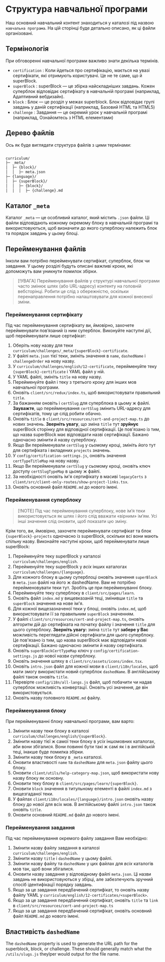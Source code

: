# Структура навчальної програми

Наш основний навчальний контент знаходиться у каталозі під назвою `навчальна програма`. На цій сторінці буде детально описано, як ці файли організовані.

## Термінологія

При обговоренні навчальної програми важливо знати декілька термінів.

- `certification` : Коли йдеться про сертифікацію, мається на увазі сертифікати, які отримують користувачі. Це не те саме, що й superBlock.
- `superBlock` : superBlock — це збірка найскладніших завдань. Кожен суперблок відповідає сертифікату в навчальній програмі (наприклад, Адаптивний вебдизайн).
- `block` : Блок — це розділ у межах superblock. Блок відповідає групі завдань у даній сертифікації (наприклад, Базовий HTML та HTML5)
- `challenge` : Завдання — це окремий урок у навчальній програмі (наприклад, Ознайомтесь з HTML елементами)

## Дерево файлів

Ось як буде виглядати структура файлів з цими термінами:

<!-- prettier-ignore -->
```md

curriculum/
├─ _meta/
│  ├─ {block}/
│  │  ├─ meta.json
├─ {language}/
│  ├─ {superBlock}/
│  │  ├─ {block}/
│  │  │  ├─ {challenge}.md
```

## Каталог `_meta`

Каталог `_meta` — це особливий каталог, який містить `.json` файли. Ці файли відповідають кожному окремому блоку в навчальній програмі та використовуються, щоб визначити до якого суперблоку належить блок та порядок завдань у цьому блоці.

## Перейменування файлів

Інколи вам потрібно перейменувати сертифікат, суперблок, блок чи завдання. У цьому розділі будуть описані важливі кроки, які допоможуть вам уникнути помилок збірки.

> [!УВАГА] Перейменування файлів у структурі навчальної програми часто змінює шлях (або URL-адресу) контенту на головній вебсторінці. Робити це слід з обережністю, оскільки перенаправлення потрібно налаштовувати для кожної внесеної зміни.

### Перейменування сертифікату

Під час перейменування сертифікату ви, ймовірно, захочете перейменувати пов’язаний із ним суперблок. Виконуйте наступні дії, щоб перейменувати лише сертифікат:

1. Оберіть нову назву для теки `curriculum/challenges/_meta/{superBlock}-certificate`.
1. У файлі `meta.json` тієї теки, змініть значення в `name`, `dashedName` і `challengeOrder` на нову назву.
1. У `curriculum/challenges/english/12-certificate`, перейменуйте теку `{superBlock}-certificate` і YAML файл у ній.
1. У YAML файлі, змініть `title` на нову назву.
1. Перейменуйте файл і теку з третього кроку для інших мов навчальної програми.
1. Оновіть `client/src/redux/index.ts`, щоб використовувати правильний `title`.
1. За бажанням оновіть і `certSlug` для суперблока в цьому ж файлі. **Зауважте**, що перейменування  `certSlug` змінить URL-адресу для сертифікатів, тому це слід робити обачно.
1. Оновіть `title` в `client/src/resources/cert-and-project-map.ts` до нових значень. **Зверніть увагу**, що зміна `title` тут **зруйнує** superBlock сторінку для відповідної сертифікації. Це пов'язано із тим, що назва superBlock має відповідати назві сертифікації. Бажано одночасно змінити й назву суперблоку.
1. Якщо Ви перейменували `certSlug` у сьомому кроці, змініть його тут для сертифіката і вкладених `projects` значень.
1. У `config/certification-settings.js`, оновіть значення  `certTypeTitleMap` на нову назву.
1. Якщо Ви перейменували `certSlug` у сьомому кроці, оновіть ключ доступу `certSlugTypeMap` в цьому ж файлі.
1. За необхідності оновіть ім'я сертифікату в масиві `legacyCerts` з `client/src/client-only-routes/show-project-links.tsx`.
1. Оновіть основний файл `README.md` до нового імені.

### Перейменування суперблоку

> [!NOTE] Під час перейменування суперблоку, нове ім’я теки використовується як шлях і його слід вважати «вірним» ім’ям. Усі інші значення слід оновити, щоб показати цю зміну.

Крім того, ви, ймовірно, захочете перейменувати сертифікат та блок `{superBlock}-projects` одночасно із superBlock, оскільки всі вони мають спільну назву. Виконайте наступні кроки, щоб перейменувати лише superBlock:

1. Перейменуйте теку superBlock у каталозі `curriculum/challenges/english`.
1. Перейменуйте теку superBlock у _всіх_ інших каталогах `curriculum/challenges/{language}`.
1. Для кожного блоку в цьому суперблоці оновіть значення `superBlock` в `meta.json` файлі на його ж dashedName. Вам не потрібно перейменовувати теки тут. Зробіть це при перейменуванні блоку.
1. Перейменуйте теку суперблоку в `client/src/pages/learn`.
1. Оновіть файл `index.md` у вищевказаній теці, змінивши `title` та `superBlock` значення на нове ім'я.
1. Для кожної вищезазначеної теки у блоці, оновіть `index.md`, щоб використовувати її за правильним `superBlock` значенням.
1. У файлі `client/src/resources/cert-and-project-map.ts`, оновіть алгоритм дій до сертифіката на початку файлу і значення `title` для цього суперблоку. **Зверніть увагу:** зміна `title` тут **забере у Вас** можливість переглядати дійсні сертифікати для цього суперблоку. Це пов'язано із тим, що назва superBlock має відповідати назві сертифікації. Бажано одночасно змінити й назву сертифіката.
1. Оновіть `superBlockCertTypeMap` ключ у `config/certification-settings.js` до нової назви суперблоку.
1. Оновіть значення шляху в `client/src/assets/icons/index.tsx`.
1. Оновіть `intro.json` файл для кожної мови в `client/i18n/locales`, щоб мати змогу використати новий суперблок `dashedName`. В англійському файлі також оновіть `title`.
1. Перевірте `config/i18n/all-langs.js` файл, щоб побачити чи надав суперблок можливість конвертації. Оновіть усі значення, де він використовується.
1. Оновіть назву головного `README.md` файлу.

### Перейменування блоку

При перейменуванні блоку навчальної програми, вам варто:

1. Змінити назву теки блоку в каталозі `curriculum/challenges/english/{superBlock}`.
1. Змінити назву тієї ж самої теки блоку в _усіх_ іншомовних каталогах, аби вони збігалися. Вони повинні бути такі ж самі як і в англійській теці, інакше буде помилка збірки.
1. Змінити назву теки блоку в `_meta` каталозі.
1. Оновити властивості `name` та `dashedName`  для `meta.json` файлу цього блоку.
1. Оновити `client/utils/help-category-map.json`, щоб використати нову назву блоку як основну.
1. Оновити теку блоку в `client/src/pages/learn/{superBlock}`.
1. Оновити `block` значення в титульному елементі в файлі `index.md` з вищезгаданої теки.
1. У файлах `client/i18n/locales/{language}/intro.json` оновіть назву блоку до нової для всіх мов. В англійському файлі `intro.json` також оновіть `title`.
1. Оновити основний `README.md` файл до нового імені.

### Перейменування завдання

Під час перейменування окремого файлу завдання Вам необхідно:

1. Змінити назву файлу завдання в каталозі `curriculum/challenges/english`.
1. Змінити назву `title` і `dashedName` у цьому файлі.
1. Змінити назву файлу та `dashedName` у цих файлах для _всіх_ каталогів мов так, щоб вони збігалися.
1. Оновити назву завдання у відповідному файлі `meta.json`. Ці назви завдань не використовуються у збірці, але забезпечують зручний спосіб ідентифікації порядку завдань.
1. Якщо за це завдання передбачений сертифікат, то оновіть назву файлу YAML у `curriculum/english/12-certificates/<superBlock>`.
1. Якщо за це завдання передбачений сертифікат, оновіть `title` та `link` в `client/src/resources/cert-and-project-map.ts`
1. Якщо за це завдання передбачений сертифікат, оновіть основний файл `README.md` до нового імені.

## Властивість `dashedName`

The `dashedName` property is used to generate the URL path for the superblock, block, or challenge. These should generally match what the `/utils/slugs.js` theylper would output for the file name.
